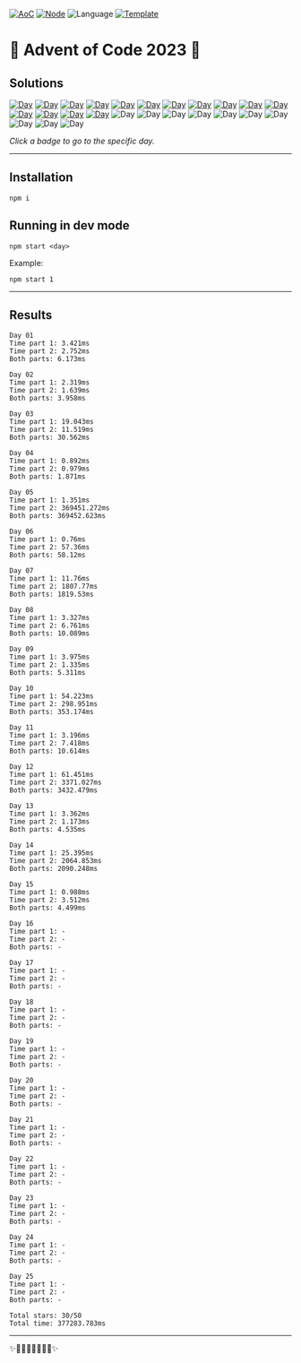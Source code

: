 <!-- Entries between SOLUTIONS and RESULTS tags are auto-generated -->

[![AoC](https://badgen.net/badge/AoC/2023/blue)](https://adventofcode.com/2023)
[![Node](https://badgen.net/badge/Node/v16.13.0+/blue)](https://nodejs.org/en/download/)
![Language](https://badgen.net/badge/Language/TypeScript/blue)
[![Template](https://badgen.net/badge/Template/aocrunner/blue)](https://github.com/caderek/aocrunner)

# 🎄 Advent of Code 2023 🎄

## Solutions

<!--SOLUTIONS-->

[![Day](https://badgen.net/badge/01/%E2%98%85%E2%98%85/green)](src/day01)
[![Day](https://badgen.net/badge/02/%E2%98%85%E2%98%85/green)](src/day02)
[![Day](https://badgen.net/badge/03/%E2%98%85%E2%98%85/green)](src/day03)
[![Day](https://badgen.net/badge/04/%E2%98%85%E2%98%85/green)](src/day04)
[![Day](https://badgen.net/badge/05/%E2%98%85%E2%98%85/green)](src/day05)
[![Day](https://badgen.net/badge/06/%E2%98%85%E2%98%85/green)](src/day06)
[![Day](https://badgen.net/badge/07/%E2%98%85%E2%98%85/green)](src/day07)
[![Day](https://badgen.net/badge/08/%E2%98%85%E2%98%85/green)](src/day08)
[![Day](https://badgen.net/badge/09/%E2%98%85%E2%98%85/green)](src/day09)
[![Day](https://badgen.net/badge/10/%E2%98%85%E2%98%85/green)](src/day10)
[![Day](https://badgen.net/badge/11/%E2%98%85%E2%98%85/green)](src/day11)
[![Day](https://badgen.net/badge/12/%E2%98%85%E2%98%85/green)](src/day12)
[![Day](https://badgen.net/badge/13/%E2%98%85%E2%98%85/green)](src/day13)
[![Day](https://badgen.net/badge/14/%E2%98%85%E2%98%85/green)](src/day14)
[![Day](https://badgen.net/badge/15/%E2%98%85%E2%98%85/green)](src/day15)
![Day](https://badgen.net/badge/16/%E2%98%86%E2%98%86/gray)
![Day](https://badgen.net/badge/17/%E2%98%86%E2%98%86/gray)
![Day](https://badgen.net/badge/18/%E2%98%86%E2%98%86/gray)
![Day](https://badgen.net/badge/19/%E2%98%86%E2%98%86/gray)
![Day](https://badgen.net/badge/20/%E2%98%86%E2%98%86/gray)
![Day](https://badgen.net/badge/21/%E2%98%86%E2%98%86/gray)
![Day](https://badgen.net/badge/22/%E2%98%86%E2%98%86/gray)
![Day](https://badgen.net/badge/23/%E2%98%86%E2%98%86/gray)
![Day](https://badgen.net/badge/24/%E2%98%86%E2%98%86/gray)
![Day](https://badgen.net/badge/25/%E2%98%86%E2%98%86/gray)

<!--/SOLUTIONS-->

_Click a badge to go to the specific day._

---

## Installation

```
npm i
```

## Running in dev mode

```
npm start <day>
```

Example:

```
npm start 1
```

---

## Results

<!--RESULTS-->

```
Day 01
Time part 1: 3.421ms
Time part 2: 2.752ms
Both parts: 6.173ms
```

```
Day 02
Time part 1: 2.319ms
Time part 2: 1.639ms
Both parts: 3.958ms
```

```
Day 03
Time part 1: 19.043ms
Time part 2: 11.519ms
Both parts: 30.562ms
```

```
Day 04
Time part 1: 0.892ms
Time part 2: 0.979ms
Both parts: 1.871ms
```

```
Day 05
Time part 1: 1.351ms
Time part 2: 369451.272ms
Both parts: 369452.623ms
```

```
Day 06
Time part 1: 0.76ms
Time part 2: 57.36ms
Both parts: 58.12ms
```

```
Day 07
Time part 1: 11.76ms
Time part 2: 1807.77ms
Both parts: 1819.53ms
```

```
Day 08
Time part 1: 3.327ms
Time part 2: 6.761ms
Both parts: 10.089ms
```

```
Day 09
Time part 1: 3.975ms
Time part 2: 1.335ms
Both parts: 5.311ms
```

```
Day 10
Time part 1: 54.223ms
Time part 2: 298.951ms
Both parts: 353.174ms
```

```
Day 11
Time part 1: 3.196ms
Time part 2: 7.418ms
Both parts: 10.614ms
```

```
Day 12
Time part 1: 61.451ms
Time part 2: 3371.027ms
Both parts: 3432.479ms
```

```
Day 13
Time part 1: 3.362ms
Time part 2: 1.173ms
Both parts: 4.535ms
```

```
Day 14
Time part 1: 25.395ms
Time part 2: 2064.853ms
Both parts: 2090.248ms
```

```
Day 15
Time part 1: 0.988ms
Time part 2: 3.512ms
Both parts: 4.499ms
```

```
Day 16
Time part 1: -
Time part 2: -
Both parts: -
```

```
Day 17
Time part 1: -
Time part 2: -
Both parts: -
```

```
Day 18
Time part 1: -
Time part 2: -
Both parts: -
```

```
Day 19
Time part 1: -
Time part 2: -
Both parts: -
```

```
Day 20
Time part 1: -
Time part 2: -
Both parts: -
```

```
Day 21
Time part 1: -
Time part 2: -
Both parts: -
```

```
Day 22
Time part 1: -
Time part 2: -
Both parts: -
```

```
Day 23
Time part 1: -
Time part 2: -
Both parts: -
```

```
Day 24
Time part 1: -
Time part 2: -
Both parts: -
```

```
Day 25
Time part 1: -
Time part 2: -
Both parts: -
```

```
Total stars: 30/50
Total time: 377283.783ms
```

<!--/RESULTS-->

---

✨🎄🎁🎄🎅🎄🎁🎄✨